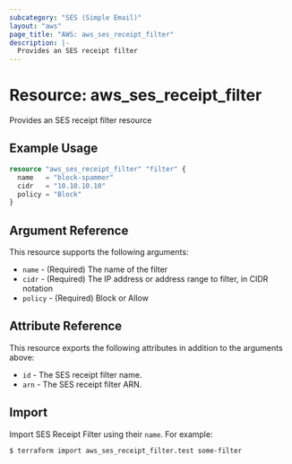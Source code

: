```yaml
---
subcategory: "SES (Simple Email)"
layout: "aws"
page_title: "AWS: aws_ses_receipt_filter"
description: |-
  Provides an SES receipt filter
---
```


# Resource: aws_ses_receipt_filter

Provides an SES receipt filter resource

## Example Usage

```terraform
resource "aws_ses_receipt_filter" "filter" {
  name   = "block-spammer"
  cidr   = "10.10.10.10"
  policy = "Block"
}
```

## Argument Reference

This resource supports the following arguments:

* `name` - (Required) The name of the filter
* `cidr` - (Required) The IP address or address range to filter, in CIDR notation
* `policy` - (Required) Block or Allow

## Attribute Reference

This resource exports the following attributes in addition to the arguments above:

* `id` - The SES receipt filter name.
* `arn` - The SES receipt filter ARN.

## Import

Import SES Receipt Filter using their `name`. For example:

```
$ terraform import aws_ses_receipt_filter.test some-filter
```
